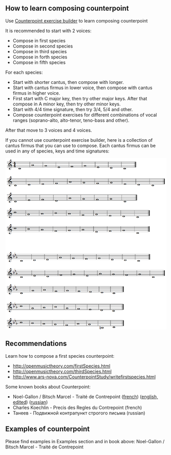 ## How to learn composing counterpoint

Use [Counterpoint exercise builder](editor.html?action=cantus) to learn composing counterpoint

It is recommended to start with 2 voices:
- Compose in first species
- Compose in second species
- Compose in third species
- Compose in forth species
- Compose in fifth species

For each species:
- Start with shorter cantus, then compose with longer.
- Start with cantus firmus in lower voice, then compose with cantus firmus in higher voice.
- First start with C major key, then try other major keys. After that compose in A minor key, then try other minor keys.
- Start with 4/4 time signature, then try 3/4, 5/4 and other.
- Compose counterpoint exercises for different combinations of vocal ranges (soprano-alto, alto-tenor, teno-bass and other).

After that move to 3 voices and 4 voices.

If you cannot use counterpoint exercise builder, here is a collection of cantus firmus that you can use to compose. Each cantus firmus can be used in any of species, keys and time signatures:

![](md/img/cf.png)

## Recommendations

Learn how to compose a first species counterpoint:

- http://openmusictheory.com/firstSpecies.html
- http://openmusictheory.com/thirdSpecies.html
- http://www.ars-nova.com/CounterpointStudy/writefirstspecies.html

Some known books about Counterpoint:

- Noel-Gallon / Bitsch Marcel - Traité de Contrepoint (<a href=md/pdf/Gallon-Bitsch-Contrepointe.pdf target=_blank>french</a>) (<a href=md/pdf/Counterpoint_rules.pdf target=_blank>english, edited</a>) (<a href=md/pdf/Gallon-ru.pdf target=_blank>russian</a>)
- Charles Koechlin - Precis des Regles du Contrepoint (french)
- Танеев - Подвижной контрапункт строгого письма (russian)

## Examples of counterpoint

Please find examples in Examples section and in book above: Noel-Gallon / Bitsch Marcel - Traité de Contrepoint

